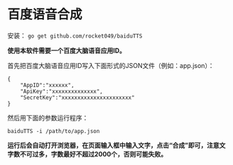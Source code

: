 # 百度语音合成

安装： `go get github.com/rocket049/baiduTTS`

**使用本软件需要一个百度大脑语音应用ID。**

首先把百度大脑语音应用ID写入下面形式的JSON文件（例如：app.json）：
```
{
	"AppID":"xxxxxx",
	"ApiKey":"xxxxxxxxxxxxxx",
	"SecretKey":"xxxxxxxxxxxxxxxxxxxxxx"
}
```

然后用下面的参数运行程序：
```
baiduTTS -i /path/to/app.json
```

**运行后会自动打开浏览器，在页面输入框中输入文字，点击“合成”即可，注意文字数不可过多，字数最好不超过2000个，否则可能失败。**
